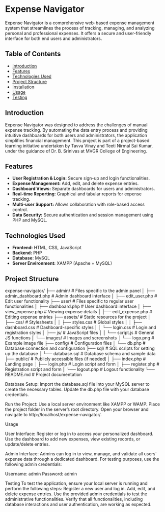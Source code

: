 # Expense Navigator

Expense Navigator is a comprehensive web-based expense management system that streamlines the process of tracking, managing, and analyzing personal and professional expenses. It offers a secure and user-friendly interface for both end users and administrators.

## Table of Contents

- [Introduction](#introduction)
- [Features](#features)
- [Technologies Used](#technologies-used)
- [Project Structure](#project-structure)
- [Installation](#installation)
- [Usage](#usage)
- [Testing](#testing)


## Introduction

Expense Navigator was designed to address the challenges of manual expense tracking. By automating the data entry process and providing intuitive dashboards for both users and administrators, the application simplifies financial management. This project is part of a project-based learning initiative undertaken by Tavva Vinay and Teeti Nirmal Sai Kumar, under the guidance of Dr. B. Srinivas at MVGR College of Engineering.

## Features

- **User Registration & Login:** Secure sign-up and login functionalities.
- **Expense Management:** Add, edit, and delete expense entries.
- **Dashboard Views:** Separate dashboards for users and administrators.
- **Real-time Reporting:** Graphical and tabular reports for expense tracking.
- **Multi-user Support:** Allows collaboration with role-based access control.
- **Data Security:** Secure authentication and session management using PHP and MySQL.

## Technologies Used

- **Frontend:** HTML, CSS, JavaScript
- **Backend:** PHP
- **Database:** MySQL
- **Server Environment:** XAMPP (Apache + MySQL)

## Project Structure

expense-navigator/
├── admin/                       # Files specific to the admin panel
│   ├── admin_dashboard.php      # Admin dashboard interface
│   ├── edit_user.php            # Edit user functionality
├── user/                        # Files specific to regular user functionalities
│   ├── dashboard.php            # User dashboard interface
│   ├── view_expense.php         # Viewing expense details
│   ├── edit_expense.php         # Editing expense entries
├── assets/                      # Static resources for the project
│   ├── css/                     # Stylesheets
│   │   ├── styles.css           # Global styles
│   │   ├── dashboard.css        # Dashboard-specific styles
│   │   └── login.css            # Login and registration styles
│   ├── js/                      # JavaScript files
│   │   └── script.js            # General JS functions
│   └── images/                  # Images and screenshots
│       └── logo.png             # Example image file
├── config/                      # Configuration files
│   └── db.php                   # Database connection and configuration
├── sql/                         # SQL scripts for setting up the database
│   └── database.sql             # Database schema and sample data
├── public/                      # Publicly accessible files (if needed)
│   ├── index.php                # Landing page
│   ├── login.php                # Login script and form
│   ├── register.php             # Registration script and form
│   └── logout.php               # Logout functionality
└── README.md                    # Project documentation



Database Setup:
Import the database.sql file into your MySQL server to create the necessary tables.
Update the db.php file with your database credentials.

Run the Project:
Use a local server environment like XAMPP or WAMP.
Place the project folder in the server’s root directory.
Open your browser and navigate to http://localhost/expense-navigator/.

Usage

User Interface:
Register or log in to access your personalized dashboard.
Use the dashboard to add new expenses, view existing records, or update/delete entries.

Admin Interface:
Admins can log in to view, manage, and validate all users' expense data through a dedicated dashboard.
For testing purposes, use the following admin credentials:

Username: admin
Password: admin

Testing
To test the application, ensure your local server is running and perform the following steps:
Register a new user and log in.
Add, edit, and delete expense entries.
Use the provided admin credentials to test the administrative functionalities.
Verify that all functionalities, including database interactions and user authentication, are working as expected.
